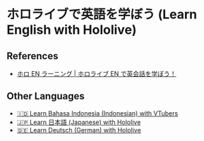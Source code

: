 # ホロライブで英語を学ぼう (Learn English with Hololive)

## References

- [ホロ EN ラーニング | ホロライブ EN で英会話を学ぼう！](https://holoenlearning.com/)

## Other Languages

- [🇮🇩 Learn Bahasa Indonesia (Indonesian) with VTubers](https://github.com/holodata/learn-bahasa-indonesia)
- [🇯🇵 Learn 日本語 (Japanese) with Hololive](https://github.com/holodata/learn-japanese)
- [🇩🇪 Learn Deutsch (German) with Hololive](https://github.com/holodata/learn-deutsch)
